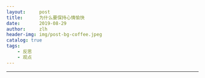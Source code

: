 ```yaml
---
layout:     post
title:      为什么要保持心情愉快
date:       2019-08-29
author:     zlh
header-img: img/post-bg-coffee.jpeg
catalog: true
tags:
    - 反思
    - 观点
---
```



---


